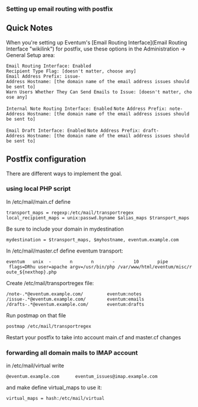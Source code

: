 ### Setting up email routing with postfix

## Quick Notes ##

When you're setting up Eventum's [Email Routing Interface](Email Routing Interface "wikilink") for postfix, use these options in the Administration -\> General Setup area:

`Email Routing Interface: Enabled`
`Recipient Type Flag: [doesn't matter, choose any]`
`Email Address Prefix: issue-`
`Address Hostname: [the domain name of the email address issues should be sent to]`
`Warn Users Whether They Can Send Emails to Issue: [doesn't matter, choose any]`

`Internal Note Routing Interface: Enabled`
`Note Address Prefix: note-`
`Address Hostname: [the domain name of the email address issues should be sent to]`

`Email Draft Interface: Enabled`
`Note Address Prefix: draft-`
`Address Hostname: [the domain name of the email address issues should be sent to]`

Postfix configuration
---------------------

There are different ways to implement the goal.

### using local PHP script

In /etc/mail/main.cf define

`transport_maps = regexp:/etc/mail/transportregex`
`local_recipient_maps = unix:passwd.byname $alias_maps $transport_maps`

Be sure to include your domain in mydestination

`mydestination = $transport_maps, $myhostname, eventum.example.com`

In /etc/mail/master.cf define eventum transport:

`eventum   unix  -       n       n       -       10       pipe`
` flags=DRhu user=apache argv=/usr/bin/php /var/www/html/eventum/misc/route_${nexthop}.php`

Create /etc/mail/transportregex file:

`/note-.*@eventum.example.com/         eventum:notes`
`/issue-.*@eventum.example.com/        eventum:emails`
`/drafts-.*@eventum.example.com/       eventum:drafts`

Run postmap on that file

`postmap /etc/mail/transportregex`

Restart your postfix to take into account main.cf and master.cf changes

### forwarding all domain mails to IMAP account

in /etc/mail/virtual write

`@eventum.example.com      eventum_issues@imap.example.com`

and make define virtual_maps to use it:

`virtual_maps = hash:/etc/mail/virtual`
